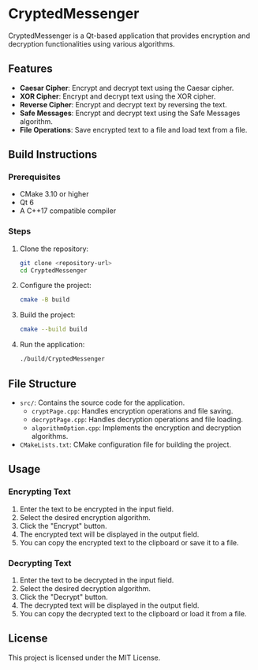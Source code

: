 # CryptedMessenger

CryptedMessenger is a Qt-based application that provides encryption and decryption functionalities using various algorithms.

## Features

- **Caesar Cipher**: Encrypt and decrypt text using the Caesar cipher.
- **XOR Cipher**: Encrypt and decrypt text using the XOR cipher.
- **Reverse Cipher**: Encrypt and decrypt text by reversing the text.
- **Safe Messages**: Encrypt and decrypt text using the Safe Messages algorithm.
- **File Operations**: Save encrypted text to a file and load text from a file.

## Build Instructions

### Prerequisites

- CMake 3.10 or higher
- Qt 6
- A C++17 compatible compiler

### Steps

1. Clone the repository:
    ```sh
    git clone <repository-url>
    cd CryptedMessenger
    ```

2. Configure the project:
    ```sh
    cmake -B build
    ```

3. Build the project:
    ```sh
    cmake --build build
    ```

4. Run the application:
    ```sh
    ./build/CryptedMessenger
    ```

## File Structure

- `src/`: Contains the source code for the application.
  - `cryptPage.cpp`: Handles encryption operations and file saving.
  - `decryptPage.cpp`: Handles decryption operations and file loading.
  - `algorithmOption.cpp`: Implements the encryption and decryption algorithms.
- `CMakeLists.txt`: CMake configuration file for building the project.

## Usage

### Encrypting Text

1. Enter the text to be encrypted in the input field.
2. Select the desired encryption algorithm.
3. Click the "Encrypt" button.
4. The encrypted text will be displayed in the output field.
5. You can copy the encrypted text to the clipboard or save it to a file.

### Decrypting Text

1. Enter the text to be decrypted in the input field.
2. Select the desired decryption algorithm.
3. Click the "Decrypt" button.
4. The decrypted text will be displayed in the output field.
5. You can copy the decrypted text to the clipboard or load it from a file.

## License

This project is licensed under the MIT License.